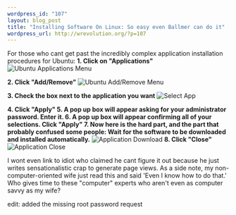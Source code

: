 ```yaml
--- 
wordpress_id: "107"
layout: blog_post
title: "Installing Software On Linux: So easy even Ballmer can do it"
wordpress_url: http://wrevolution.org/?p=107
---
```

For those who cant get past the incredibly complex application installation procedures for Ubuntu:
<strong>1. Click on "Applications"</strong>
<img src="/images/applications.png" alt="Ubuntu Applications Menu" />

<strong>2. Click "Add/Remove"</strong>
<img src="/images/addremove.png" alt="Ubuntu Add/Remove Menu" />

<strong>3. Check the box next to the application you want</strong>
<img src="/images/select.png" alt="Select App" />

<strong>
4. Click "Apply"
5. A pop up box will appear asking for your administrator password.  Enter it.
6. A pop up box will appear confirming all of your selections.  Click "Apply"
7. Now here is the hard part, and the part that probably confused some people: Wait for the software to be downloaded and installed automatically.</strong>
<img src="/images/appdownload.png" alt="Application Download" />
<strong>
8. Click "Close"</strong>
<img src="/images/appclose.png" alt="Application Close" />

I wont even link to idiot who claimed he cant figure it out because he just writes sensationalistic crap to generate page views.  As a side note, my non-computer-oriented wife just read this and said 'Even I know how to do that.'  Who gives time to these "computer" experts who aren't even as computer savvy as my wife?

edit: added the missing root password request
